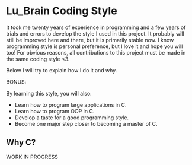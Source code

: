 # Lu_Brain Coding Style 

It took me twenty years of experience in programming and a few years of trials and errors to develop the style I used in this project. It probably will still be improved here and there, but it is primarily stable now. I know programming style is personal preference, but I love it and hope you will too! For obvious reasons, all contributions to this project must be made in the same coding style <3.

Below I will try to explain how I do it and why.

BONUS: 

By learning this style, you will also:

- Learn how to program large applications in C.
- Learn how to program OOP in C.
- Develop a taste for a good programming style.
- Become one major step closer to becoming a master of C.

## Why C?



WORK IN PROGRESS


